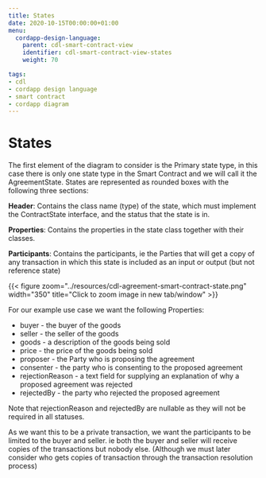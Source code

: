 ```yaml
---
title: States
date: 2020-10-15T00:00:00+01:00
menu:
  cordapp-design-language:
    parent: cdl-smart-contract-view
    identifier: cdl-smart-contract-view-states
    weight: 70

tags:
- cdl
- cordapp design language
- smart contract
- cordapp diagram
---
```


# States

The first element of the diagram to consider is the Primary state type, in this case there is only one state type in the Smart Contract and we will call it the AgreementState. States are represented as rounded boxes with the following three sections:

**Header**: Contains the class name (type) of the state, which must implement the ContractState interface, and the status that the state is in.

**Properties**: Contains the properties in the state class together with their classes.

**Participants**: Contains the participants, ie the Parties that will get a copy of any transaction in which this state is included as an input or output (but not reference state)

{{< figure zoom="../resources/cdl-agreement-smart-contract-state.png" width="350" title="Click to zoom image in new tab/window" >}}

For our example use case we want the following Properties:

- buyer - the buyer of the goods
- seller - the seller of the goods
- goods - a description of the goods being sold
- price - the price of the goods being sold
- proposer - the Party who is proposing the agreement
- consenter - the party who is consenting to the proposed agreement
- rejectionReason - a text field for supplying an explanation of why a proposed agreement was rejected
- rejectedBy - the party who rejected the proposed agreement

Note that rejectionReason and rejectedBy are nullable as they will not be required in all statuses.

As we want this to be a private transaction, we want the participants to be limited to the buyer and seller. ie both the buyer and seller will receive copies of the transactions but nobody else. (Although we must later consider who gets copies of transaction through the transaction resolution process)
